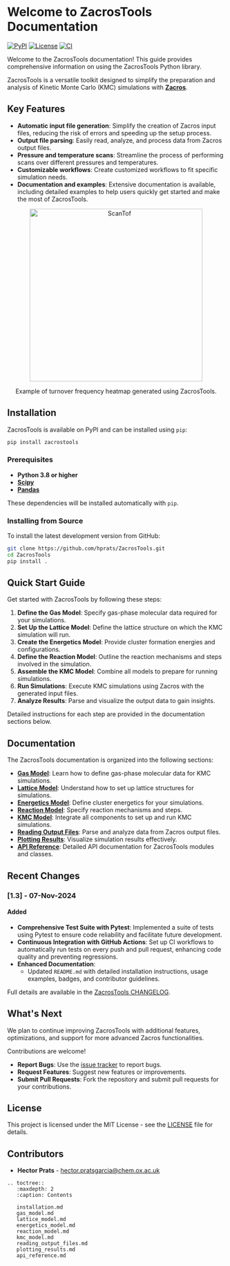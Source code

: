 # Welcome to ZacrosTools Documentation

[![PyPI](https://img.shields.io/pypi/v/zacrostools)](https://pypi.org/project/zacrostools/)
[![License](https://img.shields.io/github/license/hprats/ZacrosTools)](https://github.com/hprats/ZacrosTools/blob/main/LICENSE)
[![CI](https://github.com/hprats/ZacrosTools/actions/workflows/ci.yml/badge.svg)](https://github.com/hprats/ZacrosTools/actions/workflows/ci.yml)

Welcome to the ZacrosTools documentation! This guide provides comprehensive information on using the ZacrosTools Python library.

ZacrosTools is a versatile toolkit designed to simplify the preparation and analysis of Kinetic Monte Carlo (KMC) simulations with **[Zacros](https://zacros.org/)**.

## Key Features 

- **Automatic input file generation**: Simplify the creation of Zacros input files, reducing the risk of errors and speeding up the setup process.
- **Output file parsing**: Easily read, analyze, and process data from Zacros output files.
- **Pressure and temperature scans**: Streamline the process of performing scans over different pressures and temperatures.
- **Customizable workflows**: Create customized workflows to fit specific simulation needs.
- **Documentation and examples**: Extensive documentation is available, including detailed examples to help users quickly get started and make the most of ZacrosTools.

<div style="text-align: center;">
    <img src="https://github.com/hprats/ZacrosTools/blob/main/docs/images/plot_multiple_runs/ScanTof.png?raw=true" alt="ScanTof" width="400"/>
    <p>Example of turnover frequency heatmap generated using ZacrosTools.</p>
</div>

## Installation 

ZacrosTools is available on PyPI and can be installed using `pip`:

```bash
pip install zacrostools
```

### Prerequisites 

- **Python 3.8 or higher**
- **[Scipy](https://scipy.org/)**
- **[Pandas](https://pandas.pydata.org/)**

These dependencies will be installed automatically with `pip`.

### Installing from Source

To install the latest development version from GitHub:

```bash
git clone https://github.com/hprats/ZacrosTools.git
cd ZacrosTools
pip install .
```

## Quick Start Guide

Get started with ZacrosTools by following these steps:

1. **Define the Gas Model**: Specify gas-phase molecular data required for your simulations.
2. **Set Up the Lattice Model**: Define the lattice structure on which the KMC simulation will run.
3. **Create the Energetics Model**: Provide cluster formation energies and configurations.
4. **Define the Reaction Model**: Outline the reaction mechanisms and steps involved in the simulation.
5. **Assemble the KMC Model**: Combine all models to prepare for running simulations.
6. **Run Simulations**: Execute KMC simulations using Zacros with the generated input files.
7. **Analyze Results**: Parse and visualize the output data to gain insights.

Detailed instructions for each step are provided in the documentation sections below.

## Documentation

The ZacrosTools documentation is organized into the following sections:

- **[Gas Model](gas_model.md)**: Learn how to define gas-phase molecular data for KMC simulations.
- **[Lattice Model](lattice_model.md)**: Understand how to set up lattice structures for simulations.
- **[Energetics Model](energetics_model.md)**: Define cluster energetics for your simulations.
- **[Reaction Model](reaction_model.md)**: Specify reaction mechanisms and steps.
- **[KMC Model](kmc_model.md)**: Integrate all components to set up and run KMC simulations.
- **[Reading Output Files](reading_output_files.md)**: Parse and analyze data from Zacros output files.
- **[Plotting Results](plotting_results.md)**: Visualize simulation results effectively.
- **[API Reference](api_reference.md)**: Detailed API documentation for ZacrosTools modules and classes.

## Recent Changes

### [1.3] - 07-Nov-2024

#### Added

- **Comprehensive Test Suite with Pytest**: Implemented a suite of tests using Pytest to ensure code reliability and facilitate future development.
- **Continuous Integration with GitHub Actions**: Set up CI workflows to automatically run tests on every push and pull request, enhancing code quality and preventing regressions.
- **Enhanced Documentation**:
  - Updated `README.md` with detailed installation instructions, usage examples, badges, and contributor guidelines.

Full details are available in the [ZacrosTools CHANGELOG](https://github.com/hprats/ZacrosTools/blob/main/CHANGELOG.md).

## What's Next

We plan to continue improving ZacrosTools with additional features, optimizations, and support for more advanced Zacros functionalities.

Contributions are welcome!

- **Report Bugs**: Use the [issue tracker](https://github.com/hprats/ZacrosTools/issues) to report bugs.
- **Request Features**: Suggest new features or improvements.
- **Submit Pull Requests**: Fork the repository and submit pull requests for your contributions.

## License

This project is licensed under the MIT License - see the [LICENSE](https://github.com/hprats/ZacrosTools/blob/main/LICENSE) file for details.

## Contributors

- **Hector Prats** - [hector.pratsgarcia@chem.ox.ac.uk](mailto:hector.pratsgarcia@chem.ox.ac.uk)

```{eval-rst}
.. toctree::
   :maxdepth: 2
   :caption: Contents

   installation.md
   gas_model.md
   lattice_model.md
   energetics_model.md
   reaction_model.md
   kmc_model.md
   reading_output_files.md
   plotting_results.md
   api_reference.md
```
